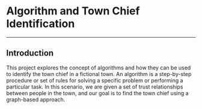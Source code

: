 # Algorithm and Town Chief Identification

***
## Introduction
This project explores the concept of algorithms and how they can be used to identify the town chief in a fictional town. An algorithm is a step-by-step procedure or set of rules for solving a specific problem or performing a particular task. In this scenario, we are given a set of trust relationships between people in the town, and our goal is to find the town chief using a graph-based approach.